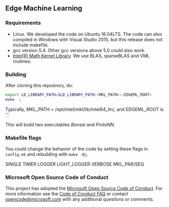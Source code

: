 ## Edge Machine Learning

### Requirements
- Linux. We developed the code on Ubuntu 16.04LTS.
  The code can also compiled in Windows with Visual Studio 2015, but this release does not include makefile. 
- gcc version 5.4. Other gcc versions above 5.0 could also work.
- [Intel(R) Math Kernel Library](https://software.intel.com/en-us/mkl). We use BLAS, sparseBLAS and VML routines. 

### Building
After cloning this reposirory, do:

```bash
export LD_LIBRARY_PATH=$LD_LIBRARY_PATH:<MKL_PATH>:<EDGEML_ROOT>
make -j
```
Typically, MKL_PATH = /opt/intel/mkl/lib/intel64_lin/, and EDGEML_ROOT is '.'.

This will build two executables _Bonsai_ and _ProtoNN_. 

### Makefile flags
You could change the behavior of the code by setting these flags in `config.mk` and rebuilding with `make -Bj`. 

SINGLE
TIMER
LOGGER
LIGHT_LOGGER
VERBOSE
MKL_PAR/SEQ

### Microsoft Open Source Code of Conduct
This project has adopted the [Microsoft Open Source Code of
Conduct](https://opensource.microsoft.com/codeofconduct/).
For more information see the [Code of Conduct
FAQ](https://opensource.microsoft.com/codeofconduct/faq/) or
contact [opencode@microsoft.com](mailto:opencode@microsoft.com)
with any additional questions or comments.
